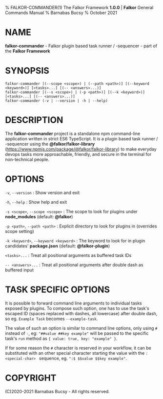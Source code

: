 % FALKOR-COMMANDER(1) The Falkor Framework **1.0.0** | **Falkor** General Commands Manual
% Barnabas Bucsy
% October 2021

# NAME

**falkor-commander** - Falkor plugin based task runner / -sequencer - part of the **Falkor Framework**

# SYNOPSIS

```
falkor-commander [(--scope <scope>) | (--path <path>)] [(--keyword <keyword>)] [<tasks>...] [(-- <answers>...)]
falkor-commander [(--s <scope>) | (-p <path>)] [(--k <keyword>)] [<tasks>...] [(-- <answers>...)]
falkor-commander (-v | --version | -h | --help)
```

# DESCRIPTION

The **falkor-commander** project is a standalone npm command-line application written in strict ES6 TypeScript. It is a plugin based task runner / -sequencer using the **@falkor/falkor-library** (https://www.npmjs.com/package/@falkor/falkor-library) to make everyday devops tasks more approachable, friendly, and secure in the terminal for non-technical people.

# OPTIONS

`-v`, `--version`
:   Show version and exit

`-h`, `--help`
:   Show help and exit

`-s <scope>`, `--scope <scope>`
:   The scope to look for plugins under **node_modules** (default: **@falkor**)

`-p <path>`, `--path <path>`
:   Explicit directory to look for plugins in (overrides scope setting)

`-k <keyword>`, `--keyword <keyword>`
:   The keyword to look for in plugin candidates' **package.json** (default: **@falkor-plugin**)

`<tasks>...`
:   Treat all positional arguments as buffered task IDs

`-- <answers>...`
:   Treat all positional arguments after double dash as buffered input

# TASK SPECIFIC OPTIONS

It is possible to forward command line arguments to individual tasks exposed by plugins. To compose such option, one has to use the task's escaped ID (spaces replaced with dashes, all lowercase) after double dash, so eg. `Example Task` becomes `--example-task`.

The value of such an option is similar to command line options, only using `#` instead of `-`, eg: `"##value ##key example"` will be passed to the specific task's `run` method as `{ value: true, key: "example" }`.

If for some reason the `#` character is reserved in your workflow, it can be substituted with an other special character starting the value with the `:<special-char> ` sequence, eg. `":$ $$value $$key example"`.

# COPYRIGHT

(C)2020-2021 Barnabas Bucsy - All rights reserved.

